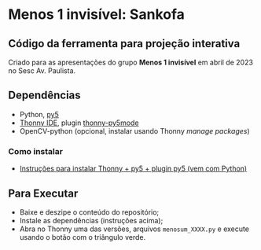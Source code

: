 # Menos 1 invisível: Sankofa
## Código da ferramenta para projeção interativa

Criado para as apresentações do grupo **Menos 1 invisível** em abril de 2023 no Sesc Av. Paulista.

## Dependências
- Python, [py5](htpps://py5coding.org)
- [Thonny IDE](https://thonny.org), plugin [thonny-py5mode](https://github.com/tabreturn/thonny-py5mode)
- OpenCV-python (opcional, instalar usando Thonny _manage packages_)
### Como instalar
- [Instruções para instalar Thonny + py5 + plugin py5 (vem com Python)](https://abav.lugaralgum.com/como-instalar-py5/)
  
## Para Executar
- Baixe e deszipe o conteúdo do repositório;
- Instale as dependências (instruções acima);
- Abra no Thonny uma das versões, arquivos `menosum_XXXX.py` e execute usando o botão com o triângulo verde.
